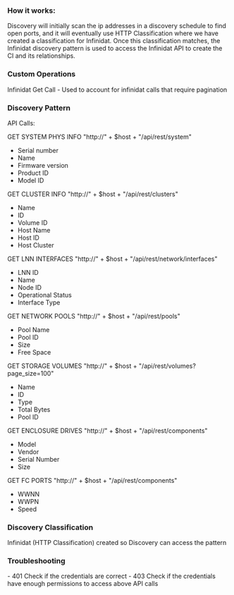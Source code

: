 <h3>How it works:</h3>
Discovery will initially scan the ip addresses in a discovery schedule to find open ports, and it will eventually use HTTP Classification where we have created a classification for Infinidat. Once this classification matches, the Infinidat discovery pattern is used to access the Infinidat API to create the CI and its relationships.

<h3>Custom Operations</h3>

Infinidat Get Call - Used to account for infinidat calls that require pagination

<h3>Discovery Pattern</h3>

API Calls:

GET SYSTEM PHYS INFO "http://" + $host + "/api/rest/system"
* Serial number
* Name 
* Firmware version
* Product ID
* Model ID

GET CLUSTER INFO "http://" + $host + "/api/rest/clusters"

* Name
* ID
* Volume ID
* Host Name
* Host ID
* Host Cluster
	
GET LNN INTERFACES "http://" + $host + "/api/rest/network/interfaces"

* LNN ID
* Name
* Node ID
* Operational Status
* Interface Type

GET NETWORK POOLS "http://" + $host + "/api/rest/pools"

* Pool Name
* Pool ID
* Size
* Free Space

GET STORAGE VOLUMES "http://" + $host + "/api/rest/volumes?page_size=100"

* Name
* ID
* Type
* Total Bytes
* Pool ID

GET ENCLOSURE DRIVES "http://" + $host + "/api/rest/components"

* Model
* Vendor
* Serial Number
* Size

GET FC PORTS "http://" + $host + "/api/rest/components"

* WWNN
* WWPN
* Speed


<h3>Discovery Classification</h3>
Infinidat (HTTP Classification) created so Discovery can access the pattern

<h3>Troubleshooting</h3>
- 401 Check if the credentials are correct
- 403 Check if the credentials have enough permissions to access above API calls
	

